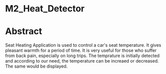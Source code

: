 # M2_Heat_Detector

# Abstract

Seat Heating Application is used to control a car's seat temperature. It gives pleasant warmth for a period of time. It is very useful for those who suffer from back pain, especially on long trips. The temprature is initially detected and according to our need, the temperature can be increaed or decreased. The same would be displayed.
